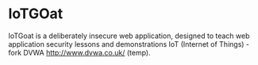 # IoTGOat
IoTGoat is a deliberately insecure web application, designed to teach web application security lessons and demonstrations IoT (Internet of Things) - fork DVWA http://www.dvwa.co.uk/ (temp).
